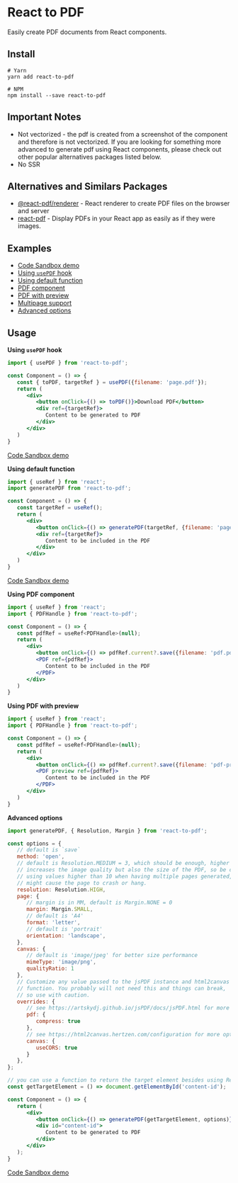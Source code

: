 # React to PDF

Easily create PDF documents from React components.

## Install


```
# Yarn
yarn add react-to-pdf

# NPM
npm install --save react-to-pdf
```

## Important Notes

- Not vectorized - the pdf is created from a screenshot of the component and therefore is not vectorized. If you are looking for something more advanced to generate pdf using React components, please check out other popular alternatives packages listed below.
- No SSR

## Alternatives and Similars Packages

- [@react-pdf/renderer](https://www.npmjs.com/package/@react-pdf/renderer) - React renderer to create PDF files on the browser and server
- [react-pdf](https://www.npmjs.com/package/react-pdf) - Display PDFs in your React app as easily as if they were images.


## Examples

- [Code Sandbox demo](https://codesandbox.io/s/ancient-violet-sznj9q?file=/src/App.tsx)
- [Using `usePDF` hook](https://github.com/ivmarcos/react-to-pdf/blob/main/examples/ExampleUsePDF.tsx) 
- [Using default function](https://github.com/ivmarcos/react-to-pdf/blob/main/examples/ExampleFunction.tsx) 
- [PDF component](https://github.com/ivmarcos/react-to-pdf/blob/main/examples/ExamplePDF.tsx) 
- [PDF with preview](https://github.com/ivmarcos/react-to-pdf/blob/main/examples/ExamplePDFPreview.tsx) 
- [Multipage support](https://github.com/ivmarcos/react-to-pdf/blob/main/examples/ExampleMultipage.tsx) 
- [Advanced options](https://github.com/ivmarcos/react-to-pdf/blob/main/examples/ExampleAdvanced.tsx) 

## Usage

**Using `usePDF` hook**

```jsx
import { usePDF } from 'react-to-pdf';

const Component = () => {
   const { toPDF, targetRef } = usePDF({filename: 'page.pdf'});
   return (
      <div>
         <button onClick={() => toPDF()}>Download PDF</button>
         <div ref={targetRef}>
            Content to be generated to PDF
         </div>
      </div>
   )
}
```
[Code Sandbox demo](https://codesandbox.io/s/ancient-violet-sznj9q?file=/src/App.tsx)


**Using default function**

```jsx
import { useRef } from 'react';
import generatePDF from 'react-to-pdf';

const Component = () => {
   const targetRef = useRef();
   return (
      <div>
         <button onClick={() => generatePDF(targetRef, {filename: 'page.pdf'})}>Download PDF</button>
         <div ref={targetRef}>
            Content to be included in the PDF
         </div>
      </div>
   )
}
```
[Code Sandbox demo](https://codesandbox.io/s/condescending-danilo-5yj655?file=/src/App.tsx:0-644)

**Using PDF component**

```jsx
import { useRef } from 'react';
import { PDFHandle } from 'react-to-pdf';

const Component = () => {
   const pdfRef = useRef<PDFHandle>(null);
   return (
      <div>
         <button onClick={() => pdfRef.current?.save({filename: 'pdf.pdf'})}>Download PDF</button>
         <PDF ref={pdfRef}>
            Content to be included in the PDF
         </PDF>
      </div>
   )
}
```

**Using PDF with preview**

```jsx
import { useRef } from 'react';
import { PDFHandle } from 'react-to-pdf';

const Component = () => {
   const pdfRef = useRef<PDFHandle>(null);
   return (
      <div>
         <button onClick={() => pdfRef.current?.save({filename: 'pdf-preview.pdf'})}>Download PDF</button>
         <PDF preview ref={pdfRef}>
            Content to be included in the PDF
         </PDF>
      </div>
   )
}
```


**Advanced options**

```jsx
import generatePDF, { Resolution, Margin } from 'react-to-pdf';

const options = {
   // default is `save`
   method: 'open',
   // default is Resolution.MEDIUM = 3, which should be enough, higher values
   // increases the image quality but also the size of the PDF, so be careful
   // using values higher than 10 when having multiple pages generated, it
   // might cause the page to crash or hang.
   resolution: Resolution.HIGH,
   page: {
      // margin is in MM, default is Margin.NONE = 0
      margin: Margin.SMALL,
      // default is 'A4'
      format: 'letter',
      // default is 'portrait'
      orientation: 'landscape',
   },
   canvas: {
      // default is 'image/jpeg' for better size performance
      mimeType: 'image/png',
      qualityRatio: 1
   },
   // Customize any value passed to the jsPDF instance and html2canvas
   // function. You probably will not need this and things can break, 
   // so use with caution.
   overrides: {
      // see https://artskydj.github.io/jsPDF/docs/jsPDF.html for more options
      pdf: {
         compress: true
      },
      // see https://html2canvas.hertzen.com/configuration for more options
      canvas: {
         useCORS: true
      }
   },
};

// you can use a function to return the target element besides using React refs
const getTargetElement = () => document.getElementById('content-id');

const Component = () => {
   return (
      <div>
         <button onClick={() => generatePDF(getTargetElement, options)}>Generate PDF</button>
         <div id="content-id">
            Content to be generated to PDF
         </div>
      </div>
   );
}
```
[Code Sandbox demo](https://codesandbox.io/s/billowing-fog-lq4xj6?file=/src/App.tsx)